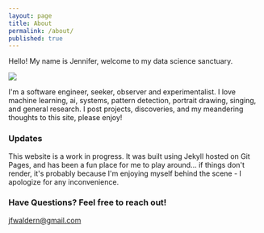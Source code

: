 ```yaml
---
layout: page
title: About
permalink: /about/
published: true
---
```


Hello! My name is Jennifer,  welcome to my  data science  sanctuary. 

![]({{site.baseurl}}https://raw.githubusercontent.com/jennyfurrsmackie/jennyfurrsmackie.github.io/master/images/portrait.jpg)



I'm  a  software engineer,  seeker,  observer  and  experimentalist. 
I love  machine learning, ai, systems,   pattern detection, portrait 
drawing, singing, and general research. I post projects, discoveries, 
and my meandering thoughts to this site, please enjoy!

### Updates

This website is a work in progress. It was built using Jekyll hosted 
on Git Pages, and has been a fun place for me to play around...   if 
things don't render,  it's  probably  because  I'm  enjoying  myself
behind the scene - I apologize for any inconvenience. 

### Have Questions? Feel free to reach out!

[jfwaldern@gmail.com](mailto:jfwaldern@gmail.com)
